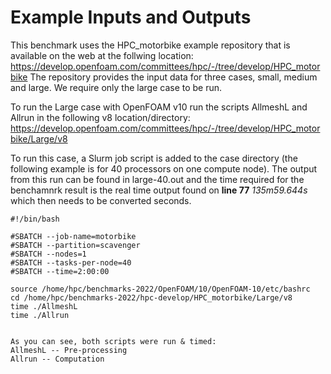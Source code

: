 # Example Inputs and Outputs

This benchmark uses the HPC_motorbike example repository that is available on the web at the follwing location:
https://develop.openfoam.com/committees/hpc/-/tree/develop/HPC_motorbike
The repository provides the input data for three cases, small, medium and large. We require only the large case to be run. 

To run the Large case with OpenFOAM v10 run the scripts AllmeshL and Allrun in the following v8 location/directory:
https://develop.openfoam.com/committees/hpc/-/tree/develop/HPC_motorbike/Large/v8

To run this case, a Slurm job script is added to the case directory (the following example is for 40 processors on one compute node). The output from this run can be found in large-40.out and the time required for the benchamnrk result is the real time output found on **line 77** *135m59.644s* which then needs to be converted seconds.

```console
#!/bin/bash

#SBATCH --job-name=motorbike
#SBATCH --partition=scavenger
#SBATCH --nodes=1
#SBATCH --tasks-per-node=40
#SBATCH --time=2:00:00

source /home/hpc/benchmarks-2022/OpenFOAM/10/OpenFOAM-10/etc/bashrc
cd /home/hpc/benchmarks-2022/hpc-develop/HPC_motorbike/Large/v8
time ./AllmeshL
time ./Allrun


As you can see, both scripts were run & timed:
AllmeshL -- Pre-processing
Allrun -- Computation
```